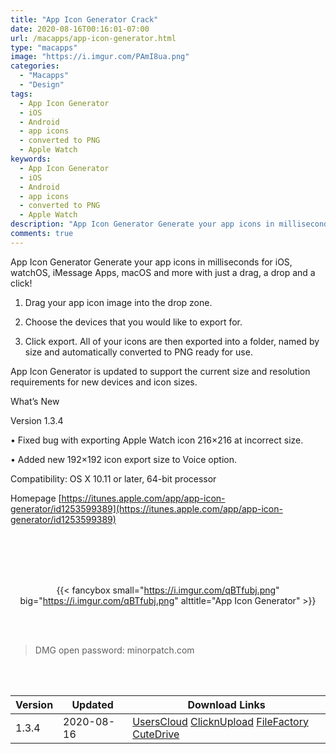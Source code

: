 ```yaml
---
title: "App Icon Generator Crack"
date: 2020-08-16T00:16:01-07:00
url: /macapps/app-icon-generator.html
type: "macapps"
image: "https://i.imgur.com/PAmI8ua.png"
categories:
  - "Macapps"
  - "Design"
tags:
  - App Icon Generator
  - iOS
  - Android
  - app icons
  - converted to PNG
  - Apple Watch
keywords:
  - App Icon Generator
  - iOS
  - Android
  - app icons
  - converted to PNG
  - Apple Watch
description: "App Icon Generator Generate your app icons in milliseconds for iOS, watchOS, iMessage Apps, macOS and more with just a drag, a drop and a click"
comments: true
---
```


App Icon Generator Generate your app icons in milliseconds for iOS, watchOS, iMessage Apps, macOS and more with just a drag, a drop and a click!

1. Drag your app icon image into the drop zone. 

2. Choose the devices that you would like to export for. 

3. Click export. All of your icons are then exported into a folder, named by size and automatically converted to PNG ready for use. 

App Icon Generator is updated to support the current size and resolution requirements for new devices and icon sizes.

What’s New

Version 1.3.4

• Fixed bug with exporting Apple Watch icon 216×216 at incorrect size.

• Added new 192×192 icon export size to Voice option.

Compatibility: OS X 10.11 or later, 64-bit processor

Homepage [https://itunes.apple.com/app/app-icon-generator/id1253599389](https://itunes.apple.com/app/app-icon-generator/id1253599389)

<br/>
<br/>
<script async src="https://pagead2.googlesyndication.com/pagead/js/adsbygoogle.js"></script>
<ins class="adsbygoogle"
     style="display:block; text-align:center;"
     data-ad-layout="in-article"
     data-ad-format="fluid"
     data-ad-client="ca-pub-8746275014476192"
     data-ad-slot="5144997159"></ins>
<script>
     (adsbygoogle = window.adsbygoogle || []).push({});
</script>
<br/>
<br/>


<center>

{{< fancybox small="https://i.imgur.com/qBTfubj.png" big="https://i.imgur.com/qBTfubj.png" alttitle="App Icon Generator" >}}

</center>

<br/>
<br/>


> DMG open password: minorpatch.com

<br/>

<br/>
<div id="history_version" class="history_version">

| Version | Updated | Download Links |
| ---- | ---- | ---- |
| 1.3.4 | 2020-08-16 | [UsersCloud](https://ouo.io/k8LJ7F)   [ClicknUpload](https://ouo.io/A1Ua93)   [FileFactory](https://ouo.io/vnJiJ53)   [CuteDrive](https://ouo.io/nfSXStr) |

</div>
